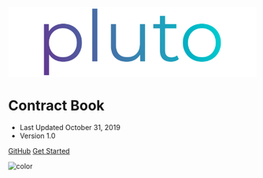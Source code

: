 <!-- _coverpage.md -->

![logo](_media/logo_thin.png)

# Contract Book

<!-- > Documented team progress as of Oct. 31, 2019 -->

- Last Updated October 31, 2019
- Version 1.0

[GitHub](https://github.com/drexel-pluto)
[Get Started](#main)

<!-- background color -->

![color](#ffffff)